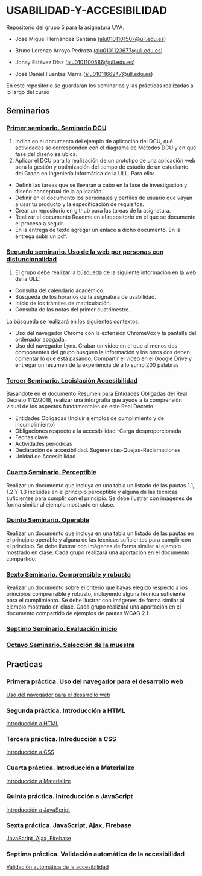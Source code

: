 # USABILIDAD-Y-ACCESIBILIDAD
Repositorio del grupo 5 para la asignatura UYA.

* José Miguel Hernández Santana (alu0101101507@ull.edu.es)

* Bruno Lorenzo Arroyo Pedraza (alu0101123677@ull.edu.es)

* Jonay Estévez Díaz (alu0101100586@ull.edu.es)

* José Daniel Fuentes Marra (alu0101166247@ull.edu.es)

En este repositorio se guardarán los seminarios y las prácticas realizadas a lo largo del curso

## Seminarios

### [Primer seminario. Seminario DCU](Ejercicios/1.Seminario_DCU)

1. Indica en el documento del ejemplo de aplicación del DCU, qué actividades se corresponden con el diagrama de Métodos DCU y en qué fase del diseño se ubica.
2. Aplicar el DCU para la realización de un prototipo de una aplicación web para la gestión y optimización del tiempo de estudio de un estudiante del Grado en Ingeniería Informática de la ULL. Para ello:
* Definir las tareas que se llevarán a cabo en la fase de investigación y diseño conceptual de la aplicación.
* Definir en el documento los personajes y perfiles de usuario que vayan a usar tu producto y la especificación de requisitos.
* Crear un repositorio en github para las tareas de la asignatura.
* Realizar el documento Readme en el repositorio en el que se documente el proceso a seguir. 
* En la entrega de texto agregar un enlace a dicho documento. En la entrega subir un pdf.

### [Segundo seminario. Uso de la web por personas con disfuncionalidad](Ejercicios/2.Uso_de_la_web_por_personas_con_disfuncionalidad)

1. El grupo debe realizar la búsqueda de la siguiente información en la web de la ULL:

* Consulta del calendario académico.
* Búsqueda de los horarios de la asignatura de usabilidad.
* Inicio de los trámites de matriculación.
* Consulta de las notas del primer cuatrimestre.

La búsqueda se realizará en los siguientes contextos:

* Uso del navegador Chrome con la extensión ChromeVox y la pantalla del ordenador apagada.
* Uso del navegador Lynx.
Grabar un video en el que al menos dos componentes del grupo busquen la información y los otros dos deben comentar lo que está pasando. Compartir el video en el Google Drive y entregar un resumen de la experiencia de a lo sumo 200 palabras 

### [Tercer Seminario. Legislación Accesibilidad](Ejercicios/3.Legislacion_y_accesibilidad)

Basándote en el documento Resumen para Entidades Obligadas del Real Decreto 1112/2018, realizar una inforgrafía que ayude a la comprensión visual de los aspectos fundamentales de este Real Decreto:

* Entidades Obligadas (Incluir ejemplos de cumplimiento y de incumplimiento)
* Obligaciones respecto a la accesibilidad -Carga desproporcionada 
* Fechas clave
* Actividades periódicas
* Declaración de accesibilidad. Sugerencias-Quejas-Reclamaciones
* Unidad de Accesibilidad


### [Cuarto Seminario. Perceptible](Ejercicios/4.Perceptible)

Realizar un documento que incluya en una tabla un listado de las pautas 1.1, 1.2 Y 1.3 incluidas en el principio perceptible y alguna de las técnicas suficientes para cumplir con el principio.  Se debe ilustrar con imágenes de forma similar al ejemplo mostrado en clase.


### [Quinto Seminario. Operable](Ejercicios/5.Operable)

Realizar un documento que incluya en una tabla un listado de las pautas en el principio operable y alguna de las técnicas suficientes para cumplir con el principio.  Se debe ilustrar con imágenes de forma similar al ejemplo mostrado en clase. Cada grupo realizará una aportación en el documento compartido.

### [Sexto Seminario. Comprensible y robusto](Ejercicios/6.Comprensible_y_robusto)

Realizar un documento sobre el criterio que hayas elegido respecto a los principios comprensible y robusto, incluyendo alguna técnica suficiente para el cumplimiento.  Se debe ilustrar con imágenes de forma similar al ejemplo mostrado en clase. Cada grupo realizará una aportación en el documento compartido de ejemplos de pautas WCAG 2.1.

### [Septimo Seminario. Evaluación inicio](Ejercicios/7.Evaluacion_inicio)


### [Octavo Seminario. Selección de la muestra](Ejercicios/8.Seleccion_de_la_muestra)


## Practicas

### Primera práctica. Uso del navegador para el desarrollo web

[Uso del navegador para el desarrollo web](Practicas/1.Uso_del_navegador_para_el_desarrollo_web)

### Segunda práctica. Introducción a HTML

[Introducción a HTML](Practicas/2.Introduccion_a_HTML)

### Tercera práctica. Introducción a CSS

[Introducción a CSS](Practicas/3.Introduccion_a_CSS)

### Cuarta práctica. Introducción a Materialize

[Introducción a Materialize](Practicas/4.Materialize)

### Quinta práctica. Introducción a JavaScript

[Introducción a JavaScript](Practicas/5.Introduccion_a%20_JavaScript)

### Sexta práctica. JavaScript, Ajax, Firebase

[JavaScript, Ajax, Firebase](Practicas/6.JavaScript%2C%20Ajax%2C%20Firebase)

### Septima práctica. Validación automática de la accesibilidad

[Validación automática de la accesibilidad](Practicas/7.Validacion_automatica_de_la_accesibilidad)




